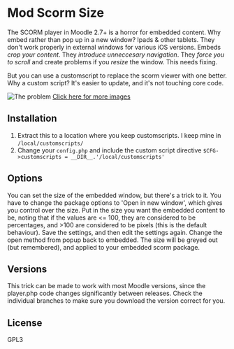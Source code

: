 Mod Scorm Size
==============

The SCORM player in Moodle 2.7+ is a horror for embedded content. Why embed rather than pop up in a new window? Ipads & other tablets. They don't work properly in external windows for various iOS versions. Embeds *crop your content*. They *introduce unneccesary navigation*. They *force you to scroll* and create problems if you *resize* the window. This needs fixing.

But you can use a customscript to replace the scorm viewer with one better. Why a custom script? It's easier to update, and it's not touching core code.

![The problem](http://i.imgur.com/4y6CXOd.png)
[Click here for more images](http://imgur.com/a/d0tTU)

Installation
------------
1. Extract this to a location where you keep customscripts. I keep mine in `/local/customscripts/`
1. Change your `config.php` and include the custom script directive
    `$CFG->customscripts = __DIR__.'/local/customscripts'`

Options
-------
You can set the size of the embedded window, but there's a trick to it. You have to change the package options to 'Open in new window', which gives you control over the size. Put in the size you want the embedded content to be, noting that if the values are <= 100, they are considered to be percentages, and >100 are considered to be pixels (this is the default behaviour). Save the settings, and then edit the settings again. Change the open method from popup back to embedded. The size will be greyed out (but remembered), and applied to your embedded scorm package.

Versions
--------
This trick can be made to work with most Moodle versions, since the player.php code changes significantly between releases. Check the individual branches to make sure you download the version correct for you.

License
-------
GPL3
